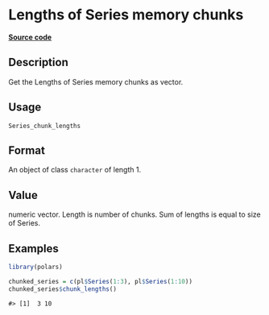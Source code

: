 
# Lengths of Series memory chunks

[**Source code**](https://github.com/pola-rs/r-polars/tree/4c60e4ba5981c539b9639261157303d78f545b69/R/#L)

## Description

Get the Lengths of Series memory chunks as vector.

## Usage

<pre><code class='language-R'>Series_chunk_lengths
</code></pre>

## Format

An object of class <code>character</code> of length 1.

## Value

numeric vector. Length is number of chunks. Sum of lengths is equal to
size of Series.

## Examples

``` r
library(polars)

chunked_series = c(pl$Series(1:3), pl$Series(1:10))
chunked_series$chunk_lengths()
```

    #> [1]  3 10
